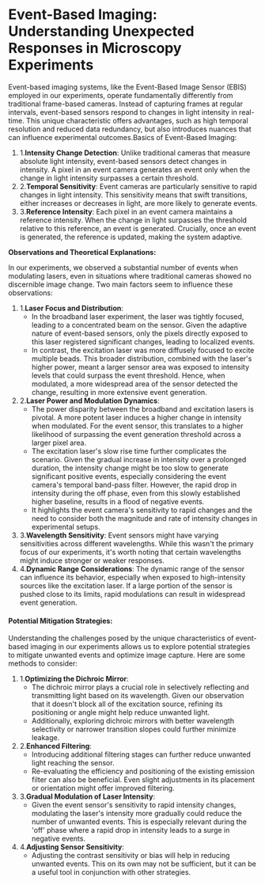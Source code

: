 # Event-Based Imaging: Understanding Unexpected Responses in Microscopy Experiments

Event-based imaging systems, like the Event-Based Image Sensor (EBIS) employed in our experiments, operate fundamentally differently from traditional frame-based cameras. Instead of capturing frames at regular intervals, event-based sensors respond to changes in light intensity in real-time. This unique characteristic offers advantages, such as high temporal resolution and reduced data redundancy, but also introduces nuances that can influence experimental outcomes.Basics of Event-Based Imaging:

1. 1.**Intensity Change Detection**: Unlike traditional cameras that measure absolute light intensity, event-based sensors detect changes in intensity. A pixel in an event camera generates an event only when the change in light intensity surpasses a certain threshold.
2. 2.**Temporal Sensitivity**: Event cameras are particularly sensitive to rapid changes in light intensity. This sensitivity means that swift transitions, either increases or decreases in light, are more likely to generate events.
3. 3.**Reference Intensity**: Each pixel in an event camera maintains a reference intensity. When the change in light surpasses the threshold relative to this reference, an event is generated. Crucially, once an event is generated, the reference is updated, making the system adaptive.

**Observations and Theoretical Explanations:**

In our experiments, we observed a substantial number of events when modulating lasers, even in situations where traditional cameras showed no discernible image change. Two main factors seem to influence these observations:

1. 1.**Laser Focus and Distribution**:
   * In the broadband laser experiment, the laser was tightly focused, leading to a concentrated beam on the sensor. Given the adaptive nature of event-based sensors, only the pixels directly exposed to this laser registered significant changes, leading to localized events.
   * In contrast, the excitation laser was more diffusely focused to excite multiple beads. This broader distribution, combined with the laser's higher power, meant a larger sensor area was exposed to intensity levels that could surpass the event threshold. Hence, when modulated, a more widespread area of the sensor detected the change, resulting in more extensive event generation.
2. 2.**Laser Power and Modulation Dynamics**:
   * The power disparity between the broadband and excitation lasers is pivotal. A more potent laser induces a higher change in intensity when modulated. For the event sensor, this translates to a higher likelihood of surpassing the event generation threshold across a larger pixel area.
   * The excitation laser's slow rise time further complicates the scenario. Given the gradual increase in intensity over a prolonged duration, the intensity change might be too slow to generate significant positive events, especially considering the event camera's temporal band-pass filter. However, the rapid drop in intensity during the off phase, even from this slowly established higher baseline, results in a flood of negative events.
   * It highlights the event camera's sensitivity to rapid changes and the need to consider both the magnitude and rate of intensity changes in experimental setups.
3. 3.**Wavelength Sensitivity**: Event sensors might have varying sensitivities across different wavelengths. While this wasn't the primary focus of our experiments, it's worth noting that certain wavelengths might induce stronger or weaker responses.
4. 4.**Dynamic Range Considerations**: The dynamic range of the sensor can influence its behavior, especially when exposed to high-intensity sources like the excitation laser. If a large portion of the sensor is pushed close to its limits, rapid modulations can result in widespread event generation.

#### Potential Mitigation Strategies: <a href="#potential-mitigation-strategies" id="potential-mitigation-strategies"></a>

Understanding the challenges posed by the unique characteristics of event-based imaging in our experiments allows us to explore potential strategies to mitigate unwanted events and optimize image capture. Here are some methods to consider:

1. 1.**Optimizing the Dichroic Mirror**:
   * The dichroic mirror plays a crucial role in selectively reflecting and transmitting light based on its wavelength. Given our observation that it doesn't block all of the excitation source, refining its positioning or angle might help reduce unwanted light.
   * Additionally, exploring dichroic mirrors with better wavelength selectivity or narrower transition slopes could further minimize leakage.
2. 2.**Enhanced Filtering**:
   * Introducing additional filtering stages can further reduce unwanted light reaching the sensor.
   * Re-evaluating the efficiency and positioning of the existing emission filter can also be beneficial. Even slight adjustments in its placement or orientation might offer improved filtering.
3. 3.**Gradual Modulation of Laser Intensity**:
   * Given the event sensor's sensitivity to rapid intensity changes, modulating the laser's intensity more gradually could reduce the number of unwanted events. This is especially relevant during the 'off' phase where a rapid drop in intensity leads to a surge in negative events.
4. 4.**Adjusting Sensor Sensitivity**:
   * Adjusting the contrast sensitivity or bias will help in reducing unwanted events. This on its own may not be sufficient, but it can be a useful tool in conjunction with other strategies.
